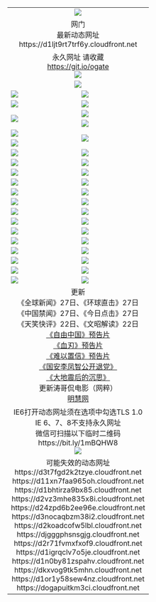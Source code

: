 ﻿<table>
  <tr></tr>
  <tr><td colspan=2 align=center><img src="https://d1ljt9rt7trf6y.cloudfront.net/Up/oGate.jpg" /></td></tr>
  <tr><td colspan=2 align=center>网门<br>最新动态网址
<br>https://d1ljt9rt7trf6y.cloudfront.net
    </td>
  </tr>
  <tr>
    <td colspan=2 align=center>永久网址 请收藏<br/><a href="https://git.io/ogate" target="_blank">https://git.io/ogate</a><br/><a href="https://d1ljt9rt7trf6y.cloudfront.net/Up/0WMGDL2.png" target="_blank"><img src="https://d1ljt9rt7trf6y.cloudfront.net/Up/0WMGD2.png"/></a></td>
    <!--td align=center>临时网址 微信用<br/><a href="https://bit.ly/1mBQHW8" target="_blank">https://bit.ly/1mBQHW8</a><br/><a href="https://d1ljt9rt7trf6y.cloudfront.net/Up/0WMGDL3.png" target="_blank"><img src="https://d1ljt9rt7trf6y.cloudfront.net/Up/0WMGD3.png"/></a></td-->
  </tr>
  <tr>
    <td colspan=2 align=center><a href="https://d1ljt9rt7trf6y.cloudfront.net/ogUP.aspx?name=0oGate.apk" target="_blank"><img src="https://d1ljt9rt7trf6y.cloudfront.net/Up/0WMAZ.jpg" /></a></td>
  </tr>
  <tr>
    <td><a href="https://d1ljt9rt7trf6y.cloudfront.net/ogNice.aspx" target="_blank"><img src="https://d1ljt9rt7trf6y.cloudfront.net/Up/0WCYY.jpg" /></a></td>
    <td><a href="https://d1ljt9rt7trf6y.cloudfront.net/onCO.aspx?ob=600%E4%BA%8B%E7%89%A9&op=%E5%A2%9E%E5%88%A0%E6%94%B9&args=WH1~%23%E7%B1%BB%E5%9E%8B6%E6%96%B0%E9%97%BB%7c%23%E7%B1%BB%E5%9E%8B6%E8%AF%84%E8%AE%BA&mode=" target="_blank"><img src="https://d1ljt9rt7trf6y.cloudfront.net/Up/0WZTT.jpg" /></a></td> 
  </tr>
  <tr>
    <td><a href="https://d1ljt9rt7trf6y.cloudfront.net/ogDY.aspx" target="_blank"><img src="https://d1ljt9rt7trf6y.cloudfront.net/Up/0FK.jpg" /></a></td>
    <td><a href="https://d1ljt9rt7trf6y.cloudfront.net/ogST.aspx" target="_blank"><img src="https://d1ljt9rt7trf6y.cloudfront.net/Up/0ST.jpg" /></a></td> 
  </tr>
  <tr>
    <td rowspan=2><a href="https://d1ljt9rt7trf6y.cloudfront.net/ogUP.aspx?name=WJ.mp4&count=480P:1" target="_blank"><img src="https://d1ljt9rt7trf6y.cloudfront.net/Up/WJ.jpg" /></a></td>
    <td><a href="https://d1ljt9rt7trf6y.cloudfront.net/ogUP.aspx?name=11DKC.mp4&count=T:2,2:4,1:16" target="_blank"><img src="https://d1ljt9rt7trf6y.cloudfront.net/Up/11DKC.jpg" /></a></td> 
  </tr>
  <tr>
    <td><a href="https://d1ljt9rt7trf6y.cloudfront.net/ogUP.aspx?name=LRSH.mp4&count=W:13,2:10" target="_blank"><img src="https://d1ljt9rt7trf6y.cloudfront.net/Up/LRSH.jpg" /></a></td>
  </tr>
  <tr>
    <td><a href="https://d1ljt9rt7trf6y.cloudfront.net/ogUP.aspx?name=JQR.mp4&count=2" target="_blank"><img src="https://d1ljt9rt7trf6y.cloudfront.net/Up/JQR.jpg" /></a></td>   
    <td rowspan=2><a href="https://d1ljt9rt7trf6y.cloudfront.net/ogUP.aspx?name=JP.mp4&count=9" target="_blank"><img src="https://d1ljt9rt7trf6y.cloudfront.net/Up/JP.jpg" /></td>
  </tr>
  <tr>
    <td><div><a href="https://d1ljt9rt7trf6y.cloudfront.net/ogUP.aspx?name=LRWS.mp4&count=7B:7,6B:44,5A:10,5B:35,4A:14,4B:19,3A:10,3B:26,2A:16,2B:21,1A:23,1B:29&current=7B:7" target="_blank"><img src="https://d1ljt9rt7trf6y.cloudfront.net/Up/LRWS.jpg" /></a></td>
  </tr>
  <tr>
    <td><a href="https://d1ljt9rt7trf6y.cloudfront.net/ogUP.aspx?name=SSZJ.mp4&count=SP:6,480P:8" target="_blank"><img src="https://d1ljt9rt7trf6y.cloudfront.net/Up/SSZJ.jpg" /></a></td>
    <td><a href="https://d1ljt9rt7trf6y.cloudfront.net/ogUP.aspx?name=WH.mp4" target="_blank"><img src="https://d1ljt9rt7trf6y.cloudfront.net/Up/WH.jpg" /></a></td>
  </tr>
  <tr>
    <td><a href="https://d1ljt9rt7trf6y.cloudfront.net/ogUP.aspx?name=ZY.mp4&count=2015:16" target="_blank"><img src="https://d1ljt9rt7trf6y.cloudfront.net/Up/ZY.jpg" /></a</td>
    <td><a href="https://d1ljt9rt7trf6y.cloudfront.net/ogUP.aspx?name=XTFY.mp4&count=B:2,A:24" target="_blank"><img src="https://d1ljt9rt7trf6y.cloudfront.net/Up/XTFY.jpg" /></a></td>
  </tr>
  <tr>
    <td><a href="https://d1ljt9rt7trf6y.cloudfront.net/ogUP.aspx?name=1LYF.mp4&count=2" target="_blank"><img src="https://d1ljt9rt7trf6y.cloudfront.net/Up/1LYF0.jpg" /></a></td>
    <td><a href="https://d1ljt9rt7trf6y.cloudfront.net/ogUP.aspx?name=1ZGC.mp4&count=6" target="_blank"><img src="https://d1ljt9rt7trf6y.cloudfront.net/Up/1ZGC0.jpg" /></a></td>
  </tr>
  <tr>
    <td><a href="https://d1ljt9rt7trf6y.cloudfront.net/ogUP.aspx?name=1ZKM.mp4&count=3&current=3" target="_blank"><img src="https://d1ljt9rt7trf6y.cloudfront.net/Up/1ZKM0.jpg" /></a></td>  
    <td><a href="https://d1ljt9rt7trf6y.cloudfront.net/ogUP.aspx?name=1WWY.mp4&count=6&current=6" target="_blank"><img src="https://d1ljt9rt7trf6y.cloudfront.net/Up/1WWY0.jpg" /></a></td>
  </tr>
  <tr>
    <td><a href="https://d1ljt9rt7trf6y.cloudfront.net/ogUP.aspx?name=10JGY.mp4&count=3" target="_blank"><img src="https://d1ljt9rt7trf6y.cloudfront.net/Up/10JGY0.jpg" /></a></td>
    <td><a href="https://d1ljt9rt7trf6y.cloudfront.net/ogUP.aspx?name=10CYS.mp4&count=2" target="_blank"><img src="https://d1ljt9rt7trf6y.cloudfront.net/Up/10CYS0.jpg" /></a></td>
  </tr>
  <tr>
    <td><a href="https://d1ljt9rt7trf6y.cloudfront.net/ogUP.aspx?name=4SQQ.mp4&count=201602:20,201601:21&current=201602:20" target="_blank"><img src="https://d1ljt9rt7trf6y.cloudfront.net/Up/4SQQ0.jpg"/></a></td>
    <td><a href="https://d1ljt9rt7trf6y.cloudfront.net/ogUP.aspx?name=4SHQ.mp4&count=201602:25,201601:28&current=201602:25" target="_blank"><img src="https://d1ljt9rt7trf6y.cloudfront.net/Up/4SHQ0.jpg"/></a></td>
  </tr>
  <tr>
    <td><a href="https://d1ljt9rt7trf6y.cloudfront.net/ogUP.aspx?name=4SZG.mp4&count=201602:20,201601:23&current=201602:20" target="_blank"><img src="https://d1ljt9rt7trf6y.cloudfront.net/Up/4SZG0.jpg"/></a></td>
    <td><a href="https://d1ljt9rt7trf6y.cloudfront.net/ogUP.aspx?name=4SDJ.mp4&count=201602A:23,201602B:7,201601A:48,201601B:6&current=201602A:23" target="_blank"><img src="https://d1ljt9rt7trf6y.cloudfront.net/Up/4SDJ0.jpg"/></a></td>
  </tr>
  <tr>
    <td><a href="https://d1ljt9rt7trf6y.cloudfront.net/ogUP.aspx?name=4CTX.mp4&count=201602:3,201601:4&current=201602:3" target="_blank"><img src="https://d1ljt9rt7trf6y.cloudfront.net/Up/4CTX0.jpg"/></a></td>
    <td><a href="https://d1ljt9rt7trf6y.cloudfront.net/ogUP.aspx?name=4CWZ.mp4&count=201602:3,201601:4&current=201602:3" target="_blank"><img src="https://d1ljt9rt7trf6y.cloudfront.net/Up/4CWZ0.jpg"/></a></td>
  </tr>
  <tr>
    <td><a href="https://d1ljt9rt7trf6y.cloudfront.net/onUP.aspx?name=https://dwsfx5awq5vcc.cloudfront.net/" target="_blank"><img src="https://d1ljt9rt7trf6y.cloudfront.net/Up/0DTW.jpg"/></a></td>
    <td><a href="https://d1ljt9rt7trf6y.cloudfront.net/onUP.aspx?name=https://d240ns8up8earz.cloudfront.net/acenter/" target="_blank"><img src="https://d1ljt9rt7trf6y.cloudfront.net/Up/0TDW.jpg" /></a></td>
  </tr>
  <tr>
    <td><a href="https://d1ljt9rt7trf6y.cloudfront.net/onUP.aspx?name=https://d4508d6vomz2p.cloudfront.net/gb/nsc413.htm" target="_blank"><img src="https://d1ljt9rt7trf6y.cloudfront.net/Up/0DJY.jpg" /></a></td>
    <td><a href="https://d1ljt9rt7trf6y.cloudfront.net/onUP.aspx?name=https://d3bxwq7vzudb5l.cloudfront.net/xtr/gb/prog204.html" target="_blank"><img src="https://d1ljt9rt7trf6y.cloudfront.net/Up/0XTR.jpg" /></a></td>
  </tr>
  <tr>
    <td><a href="https://d1ljt9rt7trf6y.cloudfront.net/onUP.aspx?name=https://d3aj00iefsmfgc.cloudfront.net/" target="_blank"><img src="https://d1ljt9rt7trf6y.cloudfront.net/Up/0MHW.jpg" /></a></td>
    <td><a href="https://d1ljt9rt7trf6y.cloudfront.net/onUP.aspx?name=https://d1lcj91uv80klr.cloudfront.net/" target="_blank"><img src="https://d1ljt9rt7trf6y.cloudfront.net/Up/0ZJW.jpg" /></a></td>
  </tr>
  <tr>
    <td><a href="https://d1ljt9rt7trf6y.cloudfront.net/ogUP.aspx?name=0FG.zip" target="_blank"><img src="https://d1ljt9rt7trf6y.cloudfront.net/Up/0FG.jpg" /></a></td>
    <td><a href="https://d1ljt9rt7trf6y.cloudfront.net/ogUP.aspx?name=0FGA.apk" target="_blank"><img src="https://d1ljt9rt7trf6y.cloudfront.net/Up/0FGA.jpg" /></a></td>
  </tr>
  <tr>
    <td><a href="https://d1ljt9rt7trf6y.cloudfront.net/ogUP.aspx?name=0U.zip" target="_blank"><img src="https://d1ljt9rt7trf6y.cloudfront.net/Up/0U.jpg" /></a></td>
    <td><a href="https://d1ljt9rt7trf6y.cloudfront.net/ogUP.aspx?name=0UA.apk" target="_blank"><img src="https://d1ljt9rt7trf6y.cloudfront.net/Up/0UA.jpg" /></a></td>
  </tr>
  <tr>
    <td><a href="https://d1ljt9rt7trf6y.cloudfront.net/ogUP.aspx?name=0iPPOTV.zip" target="_blank"><img src="https://d1ljt9rt7trf6y.cloudfront.net/Up/0iPPOTV.jpg" /></a></td>
    <td><a href="https://d1ljt9rt7trf6y.cloudfront.net/ogUP.aspx?name=0iNTD.apk" target="_blank"><img src="https://d1ljt9rt7trf6y.cloudfront.net/Up/0iNTD.jpg" /></a></td>
  </tr>
  <tr>
    <td colspan=2 align=center>更新<br>
      《全球新闻》27日、《环球直击》27日<br>
      《中国禁闻》27日、《今日点击》27日<br>
      《天笑快评》22日、《文昭解读》22日<br>
      <a href="https://d1ljt9rt7trf6y.cloudfront.net/ogUP.aspx?name=11ZYZG0.mp4" target="_blank">《自由中国》预告片</a><br>
      <a href="https://d1ljt9rt7trf6y.cloudfront.net/ogUP.aspx?name=11XR.mp4" target="_blank">《血刃》预告片</a><br>
      <a href="https://d1ljt9rt7trf6y.cloudfront.net/ogUP.aspx?name=11NYZX.mp4&count=2" target="_blank">《难以置信》预告片</a><br>
      <a href="https://d1ljt9rt7trf6y.cloudfront.net/ogUP.aspx?name=4LFZ.mp4" target="_blank">《国安李凤智公开退党》</a><br>
      <a href="https://d1ljt9rt7trf6y.cloudfront.net/ogUP.aspx?name=4DDZHDCS.mp4" target="_blank">《大地震后的沉思》</a><br>
      更新涛哥侃电影（网粹）<br>
      <a href="https://d1ljt9rt7trf6y.cloudfront.net/onUP.aspx?name=https://www.minghui.org/" target="_blank">明慧网</a></td>
    </td>
  </tr>
  <tr>
    <td colspan=2 align=center>IE6打开动态网址须在选项中勾选TLS 1.0<br/>IE 6、7、8不支持永久网址<br/>
      微信可扫描以下临时二维码<br/>https://bit.ly/1mBQHW8<br/><a href="https://d1ljt9rt7trf6y.cloudfront.net/Up/0WMGDL3.png" target="_blank"><img src="https://d1ljt9rt7trf6y.cloudfront.net/Up/0WMGD3.png"/></a><br>
  </tr>
  <tr>
    <td colspan=2 align=center>可能失效的动态网址
<br>https://d3t7fgd2k2tzye.cloudfront.net
<br>https://d11xn7faa965oh.cloudfront.net
<br>https://d1bhtirza9bx85.cloudfront.net
<br>https://d2vz3mhe835x8i.cloudfront.net
<br>https://d24zpd6b2ee96e.cloudfront.net
<br>https://d3nocaqbzm38i2.cloudfront.net
<br>https://d2koadcofw5lbl.cloudfront.net
<br>https://djgggphsnsgjg.cloudfront.net
<br>https://d2r71fvmxfxof9.cloudfront.net
<br>https://d1igrqclv7o5je.cloudfront.net
<br>https://d1n0by81zspahv.cloudfront.net
<br>https://dkxvog9tk5mhn.cloudfront.net
<br>https://d1or1y58sew4nz.cloudfront.net
<br>https://dogapuitkm3ci.cloudfront.net
    </td>
  </tr>
</table>
